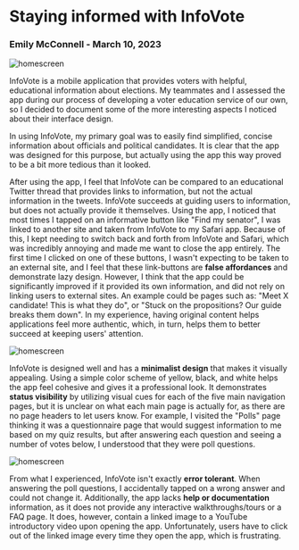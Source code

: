 # Staying informed with InfoVote

### Emily McConnell - March 10, 2023 ###



![homescreen](https://user-images.githubusercontent.com/123515641/224473793-55cfce15-f372-41d2-9c22-806635a3a2ea.PNG)
 

InfoVote is a mobile application that provides voters with helpful, educational information about elections. My teammates and I assessed the app during our process of developing a voter education service of our own, so I decided to document some of the more interesting aspects I noticed about their interface design.

In using InfoVote, my primary goal was to easily find simplified, concise information about officials and political candidates. It is clear that the app was designed for this purpose, but actually using the app this way proved to be a bit more tedious than it looked.

After using the app, I feel that InfoVote can be compared to an educational Twitter thread that provides links to information, but not the actual information in the tweets. InfoVote succeeds at guiding users to information, but does not actually provide it themselves. Using the app, I noticed that most times I tapped on an informative button like "Find my senator", I was linked to another site and taken from InfoVote to my Safari app. Because of this, I kept needing to switch back and forth from InfoVote and Safari, which was incredibly annoying and made me want to close the app entirely. The first time I clicked on one of these buttons, I wasn't expecting to be taken to an external site, and I feel that these link-buttons are **false affordances** and demonstrate lazy design. However, I think that the app could be significantly improved if it provided its own information, and did not rely on linking users to external sites. An example could be pages such as: "Meet X candidate! This is what they do", or "Stuck on the propositions? Our guide breaks them down". In my experience, having original content helps applications feel more authentic, which, in turn, helps them to better succeed at keeping users' attention.


![homescreen](https://user-images.githubusercontent.com/123515641/224473905-bd5b1fe2-4caf-4dee-a1d5-3afd69b25b2e.PNG)


InfoVote is designed well and has a **minimalist design** that makes it visually appealing. Using a simple color scheme of yellow, black, and white helps the app feel cohesive and gives it a professional look. It demonstrates **status visibility** by utilizing visual cues for each of the five main navigation pages, but it is unclear on what each main page is actually for, as there are no page headers to let users know. For example, I visited the "Polls" page thinking it was a questionnaire page that would suggest information to me based on my quiz results, but after answering each question and seeing a number of votes below, I understood that they were poll questions. 


![homescreen](https://user-images.githubusercontent.com/123515641/224473938-62bb8919-138b-4f13-8449-ddccfb2a43f9.PNG)


From what I experienced, InfoVote isn't exactly **error tolerant**. When answering the poll questions, I accidentally tapped on a wrong answer and could not change it. Additionally, the app lacks **help or documentation** information, as it does not provide any interactive walkthroughs/tours or a FAQ page. It does, however, contain a linked image to a YouTube introductory video upon opening the app. Unfortunately, users have to click out of the linked image every time they open the app, which is frustrating.

